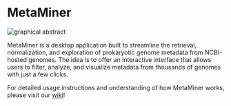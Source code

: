 # MetaMiner

![graphical abstract](https://github.com/prekijpatel/MetaMiner/blob/main/img/graphical%20abstract.png)


MetaMiner is a desktop application built to streamline the retrieval, normalization, and exploration of prokaryotic genome metadata from NCBI-hosted genomes. The idea is to offer an interactive interface that allows users to filter, analyze, and visualize metadata from thousands of genomes with just a few clicks.

For detailed usage instructions and understanding of how MetaMiner works, please visit our [wiki](https://github.com/prekijpatel/MetaMiner/wiki)!

